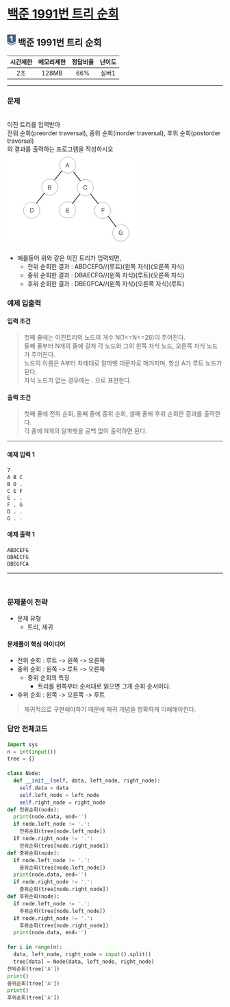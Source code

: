
# [백준 1991번 트리 순회](https://www.acmicpc.net/problem/1991)

## <img src="https://raw.githubusercontent.com/gudals-kim/Studyroom/0c61bf1ad9b6434ff624dbab4012654df8c92b01/codingtest/img/rank/silver_1.svg" width="20">  백준 1991번 트리 순회   


| 시간제한 | 메모리제한 | 정답비율 | 난이도 | 
|:----:|:-----:|:----:|:---:|
|  2초  | 128MB | 66%  | 실버1 |

---

### 문제

<br> 이진 트리를 입력받아
<br> 전위 순회(preorder traversal), 중위 순회(inorder traversal), 후위 순회(postorder traversal)
<br> 의 결과를 출력하는 프로그램을 작성하시오
<br>   <img src="https://github.com/gudals-kim/Studyroom/blob/delevlop/codingtest/img/backjoon_1991_1.png?raw=true">

* 예를들어 위와 같은 이진 트리가 입력되면,
  - 전위 순회한 결과 : ABDCEFG//(루트)(왼쪽 자식)(오른쪽 자식)
  - 중위 순회한 결과 : DBAECFG//(왼쪽 자식)(루트)(오른쪽 자식)
  - 후위 순회한 결과 : DBEGFCA//(왼쪽 자식)(오른쪽 자식)(루트)

### 예제 입출력

#### 입력 조건
> 첫째 줄에는 이진트리의 노드의 개수 N(1<=N<=26)이 주어진다.<br> 
> 둘째 줄부터 N개의 줄에 걸쳐 각 노드와 그의 왼쪽 자식 노드, 오른쪽 자식 노드가 주어진다. <br> 
> 노드의 이름은 A부터 차례대로 알파벳 대문자로 매겨지며, 항상 A가 루트 노드가 된다. <br> 
> 자식 노드가 없는 경우에는 . 으로 표현한다. <br> 
#### 출력 조건
> 첫째 줄에 전위 순회, 둘째 줄에 중위 순회, 셀째 줄에 후위 순회한 결과를 출력한다. <br>
> 각 줄에 N개의 알파벳을 공백 없이 출력하면 된다. <br>
---
#### 예제 입력 1
```
7
A B C
B D .
C E F
E . .
F . G
D . .
G . .
```
#### 예제 출력 1
```
ABDCEFG
DBAECFG
DBEGFCA
```
---



<br>

### 문제풀이 전략
- 문제 유형
  - 트리, 재귀


#### 문제풀이 핵심 아이디어
- 전위 순회 : 루트 -> 왼쪽 -> 오른쪽
- 중위 순회 : 왼쪽 -> 루트 -> 오른쪽
  - 중위 순회의 특징 
    - 트리를 왼쪽부터 순서대로 읽으면 그게 순회 순서이다.
- 후위 순회 : 왼쪽 -> 오른쪽 -> 루트

> 재귀적으로 구현해야하기 때문에 재귀 개념을 명확하게 이해해야한다.



### 답안 전체코드

```py
import sys
n = int(input())
tree = {}

class Node:
  def __init__(self, data, left_node, right_node):
    self.data = data
    self.left_node = left_node
    self.right_node = right_node
def 전위순회(node):
  print(node.data, end='')
  if node.left_node != '.':
    전위순회(tree[node.left_node])
  if node.right_node != '.':
    전위순회(tree[node.right_node])
def 중위순회(node):
  if node.left_node != '.':
    중위순회(tree[node.left_node])
  print(node.data, end='')
  if node.right_node != '.':
    중위순회(tree[node.right_node])
def 후위순회(node):
  if node.left_node != '.':
    후위순회(tree[node.left_node])
  if node.right_node != '.':
    후위순회(tree[node.right_node])
  print(node.data, end='')

for i in range(n):
  data, left_node, right_node = input().split()
  tree[data] = Node(data, left_node, right_node)
전위순회(tree['A'])
print()
중위순회(tree['A'])
print()
후위순회(tree['A'])

```
